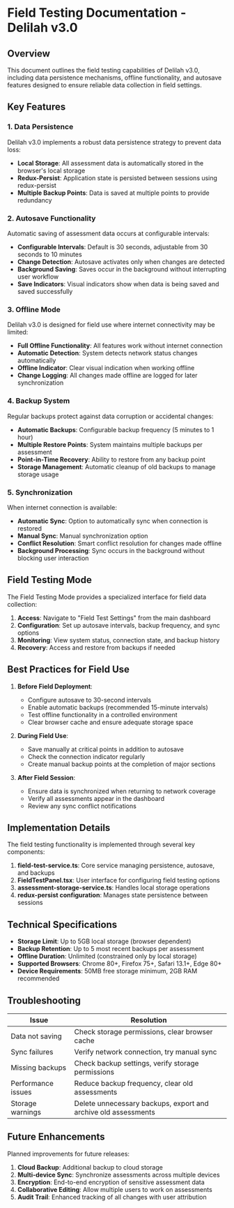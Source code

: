 # Field Testing Documentation - Delilah v3.0

## Overview

This document outlines the field testing capabilities of Delilah v3.0, including data persistence mechanisms, offline functionality, and autosave features designed to ensure reliable data collection in field settings.

## Key Features

### 1. Data Persistence

Delilah v3.0 implements a robust data persistence strategy to prevent data loss:

- **Local Storage**: All assessment data is automatically stored in the browser's local storage
- **Redux-Persist**: Application state is persisted between sessions using redux-persist
- **Multiple Backup Points**: Data is saved at multiple points to provide redundancy

### 2. Autosave Functionality

Automatic saving of assessment data occurs at configurable intervals:

- **Configurable Intervals**: Default is 30 seconds, adjustable from 30 seconds to 10 minutes
- **Change Detection**: Autosave activates only when changes are detected
- **Background Saving**: Saves occur in the background without interrupting user workflow
- **Save Indicators**: Visual indicators show when data is being saved and saved successfully

### 3. Offline Mode

Delilah v3.0 is designed for field use where internet connectivity may be limited:

- **Full Offline Functionality**: All features work without internet connection
- **Automatic Detection**: System detects network status changes automatically
- **Offline Indicator**: Clear visual indication when working offline
- **Change Logging**: All changes made offline are logged for later synchronization

### 4. Backup System

Regular backups protect against data corruption or accidental changes:

- **Automatic Backups**: Configurable backup frequency (5 minutes to 1 hour)
- **Multiple Restore Points**: System maintains multiple backups per assessment
- **Point-in-Time Recovery**: Ability to restore from any backup point
- **Storage Management**: Automatic cleanup of old backups to manage storage usage

### 5. Synchronization

When internet connection is available:

- **Automatic Sync**: Option to automatically sync when connection is restored
- **Manual Sync**: Manual synchronization option
- **Conflict Resolution**: Smart conflict resolution for changes made offline
- **Background Processing**: Sync occurs in the background without blocking user interaction

## Field Testing Mode

The Field Testing Mode provides a specialized interface for field data collection:

1. **Access**: Navigate to "Field Test Settings" from the main dashboard
2. **Configuration**: Set up autosave intervals, backup frequency, and sync options
3. **Monitoring**: View system status, connection state, and backup history
4. **Recovery**: Access and restore from backups if needed

## Best Practices for Field Use

1. **Before Field Deployment**:
   - Configure autosave to 30-second intervals
   - Enable automatic backups (recommended 15-minute intervals)
   - Test offline functionality in a controlled environment
   - Clear browser cache and ensure adequate storage space

2. **During Field Use**:
   - Save manually at critical points in addition to autosave
   - Check the connection indicator regularly
   - Create manual backup points at the completion of major sections

3. **After Field Session**:
   - Ensure data is synchronized when returning to network coverage
   - Verify all assessments appear in the dashboard
   - Review any sync conflict notifications

## Implementation Details

The field testing functionality is implemented through several key components:

1. **field-test-service.ts**: Core service managing persistence, autosave, and backups
2. **FieldTestPanel.tsx**: User interface for configuring field testing options
3. **assessment-storage-service.ts**: Handles local storage operations
4. **redux-persist configuration**: Manages state persistence between sessions

## Technical Specifications

- **Storage Limit**: Up to 5GB local storage (browser dependent)
- **Backup Retention**: Up to 5 most recent backups per assessment
- **Offline Duration**: Unlimited (constrained only by local storage)
- **Supported Browsers**: Chrome 80+, Firefox 75+, Safari 13.1+, Edge 80+
- **Device Requirements**: 50MB free storage minimum, 2GB RAM recommended

## Troubleshooting

| Issue | Resolution |
|-------|------------|
| Data not saving | Check storage permissions, clear browser cache |
| Sync failures | Verify network connection, try manual sync |
| Missing backups | Check backup settings, verify storage permissions |
| Performance issues | Reduce backup frequency, clear old assessments |
| Storage warnings | Delete unnecessary backups, export and archive old assessments |

## Future Enhancements

Planned improvements for future releases:

1. **Cloud Backup**: Additional backup to cloud storage
2. **Multi-device Sync**: Synchronize assessments across multiple devices
3. **Encryption**: End-to-end encryption of sensitive assessment data
4. **Collaborative Editing**: Allow multiple users to work on assessments
5. **Audit Trail**: Enhanced tracking of all changes with user attribution
